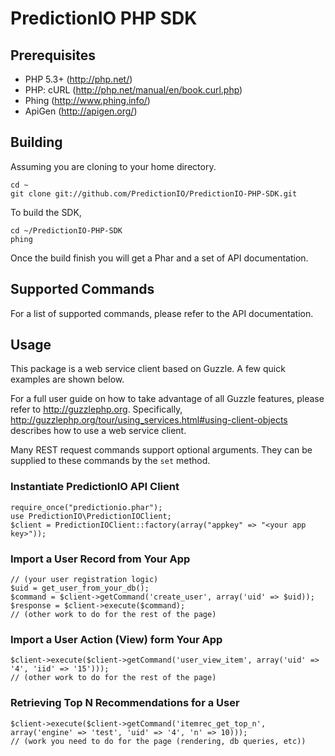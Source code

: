 PredictionIO PHP SDK
====================

Prerequisites
-------------

* PHP 5.3+ (http://php.net/)
* PHP: cURL (http://php.net/manual/en/book.curl.php)
* Phing (http://www.phing.info/)
* ApiGen (http://apigen.org/)

Building
--------

Assuming you are cloning to your home directory.

    cd ~
    git clone git://github.com/PredictionIO/PredictionIO-PHP-SDK.git

To build the SDK,

    cd ~/PredictionIO-PHP-SDK
    phing

Once the build finish you will get a Phar and a set of API documentation.

Supported Commands
------------------

For a list of supported commands, please refer to the API documentation.

Usage
-----

This package is a web service client based on Guzzle.
A few quick examples are shown below.

For a full user guide on how to take advantage of all Guzzle features, please refer to http://guzzlephp.org.
Specifically, http://guzzlephp.org/tour/using_services.html#using-client-objects describes how to use a web service client.

Many REST request commands support optional arguments.
They can be supplied to these commands by the `set` method.

### Instantiate PredictionIO API Client

    require_once("predictionio.phar");
    use PredictionIO\PredictionIOClient;
    $client = PredictionIOClient::factory(array("appkey" => "<your app key>"));

### Import a User Record from Your App

    // (your user registration logic)
    $uid = get_user_from_your_db();
    $command = $client->getCommand('create_user', array('uid' => $uid));
    $response = $client->execute($command);
    // (other work to do for the rest of the page)

### Import a User Action (View) form Your App

    $client->execute($client->getCommand('user_view_item', array('uid' => '4', 'iid' => '15')));
    // (other work to do for the rest of the page)

### Retrieving Top N Recommendations for a User

    $client->execute($client->getCommand('itemrec_get_top_n', array('engine' => 'test', 'uid' => '4', 'n' => 10)));
    // (work you need to do for the page (rendering, db queries, etc))

